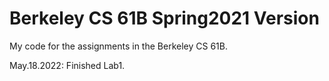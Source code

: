 # Berkeley CS 61B Spring2021 Version
 My code for the assignments in the Berkeley CS 61B.
 
 May.18.2022: Finished Lab1.
